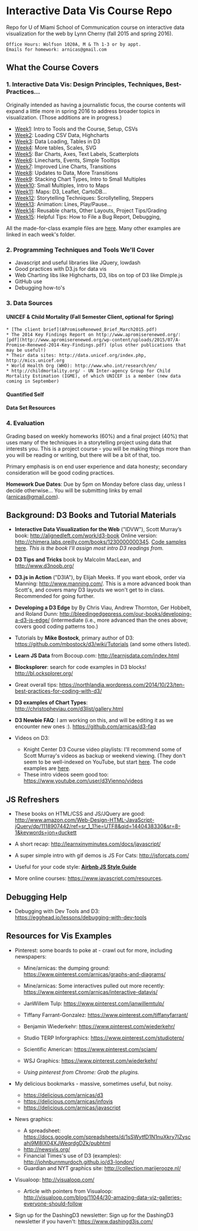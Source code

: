 # Interactive Data Vis Course Repo

Repo for U of Miami School of Communication course on interactive data visualization for the web by Lynn Cherny (fall 2015 and spring 2016).

    Office Hours: Wolfson 1020A, M & Th 1-3 or by appt.
    Emails for homework: arnicas@gmail.com

## What the Course Covers

### 1. Interactive Data Vis: Design Principles, Techniques, Best-Practices...

Originally intended as having a journalistic focus, the course contents will expand a little more in spring 2016 to address broader topics in visualization. (Those additions are in progress.)


* [Week1](Week1): Intro to Tools and the Course, Setup, CSVs
* [Week2](Week2): Loading CSV Data, Highcharts
* [Week3](Week3): Data Loading, Tables in D3
* [Week4](Week4): More tables, Scales, SVG
* [Week5](Week5): Bar Charts, Axes, Text Labels, Scatterplots
* [Week6](Week6): Linecharts, Events, Simple Tooltips
* [Week7](Week7): Improved Line Charts, Transitions
* [Week8](Week8): Updates to Data, More Transitions
* [Week9](Week9): Stacking Chart Types, Intro to Small Multiples
* [Week10](Week10): Small Multiples, Intro to Maps
* [Week11](Week11): Maps: D3, Leaflet, CartoDB...
* [Week12](Week12): Storytelling Techniques: Scrollytelling, Steppers
* [Week13](Week13): Animation: Lines, Play/Pause...
* [Week14](Week14):  Reusable charts, Other Layouts, Project Tips/Grading
* [Week15](Week15): Helpful Tips: How to File a Bug Report, Debugging, 

All the made-for-class example files are [here](examples.html). Many other examples are linked in each week's folder.

### 2. Programming Techniques and Tools We'll Cover

* Javascript and useful libraries like JQuery, lowdash
* Good practices with D3.js for data vis
* Web Charting libs like Highcharts, D3, libs on top of D3 like Dimple.js
* GitHub use
* Debugging how-to's


### 3. Data Sources

#### UNICEF & Child Mortality (Fall Semester Client, optional for Spring)
    * [The client brief](APromiseRenewed_Brief_March2015.pdf)
    * The 2014 Key Findings Report on http://www.apromiserenewed.org/: [pdf](http://www.apromiserenewed.org/wp-content/uploads/2015/07/A-Promise-Renewed-2014-Key-Findings.pdf) (plus other publications that may be useful!)
    * Their data sites: http://data.unicef.org/index.php, http://mics.unicef.org
    * World Health Org (WHO): http://www.who.int/research/en/
    * http://childmortality.org/ - UN Inter-agency Group for Child Mortality Estimation (IGME), of which UNICEF is a member (new data coming in September)


#### Quantified Self

#### Data Set Resources


### 4. Evaluation

Grading based on weekly homeworks (60%) and a final project (40%) that uses many of the techniques in a storytelling project using data that interests you.  This is a project course - you will be making things more than you will be reading or writing, but there will be a bit of that, too.

Primary emphasis is on end user experience and data honesty; secondary consideration will be good coding practices.

**Homework Due Dates**: Due by 5pm on Monday before class day, unless I decide otherwise... You will be submitting links by email (arnicas@gmail.com).


## Background: D3 Books and Tutorial Materials

* **Interactive Data Visualization for the Web** ("IDVW"), Scott Murray’s book: http://alignedleft.com/work/d3-book
Online version: http://chimera.labs.oreilly.com/books/1230000000345.  [Code samples here](https://github.com/alignedleft/d3-book). *This is the book I'll assign most intro D3 readings from.*

* **D3 Tips and Tricks** book by Malcolm MacLean, and http://www.d3noob.org/

* **D3.js in Action** ("D3IA"), by Elijah Meeks.  If you want ebook, order via Manning: http://www.manning.com/.  This is a more advanced book than Scott's, and covers many D3 layouts we won't get to in class.  Recommended for going further.

* **Developing a D3 Edge** by By Chris Viau, Andrew Thornton, Ger Hobbelt, and Roland Dunn: http://bleedingedgepress.com/our-books/developing-a-d3-js-edge/ (intermediate (i.e., more advanced than the ones above; covers good coding patterns too.)

* Tutorials by **Mike Bostock**, primary author of D3: https://github.com/mbostock/d3/wiki/Tutorials (and some others listed).

* **Learn JS Data** from Bocoup.com: http://learnjsdata.com/index.html

* **Blocksplorer**: search for code examples in D3 blocks! http://bl.ocksplorer.org/

* Great overall tips: https://northlandia.wordpress.com/2014/10/23/ten-best-practices-for-coding-with-d3/

* **D3 examples of Chart Types**: http://christopheviau.com/d3list/gallery.html

* **D3 Newbie FAQ**: I am working on this, and will be editing it as we encounter new ones :). https://github.com/arnicas/d3-faq

* Videos on D3:
    * Knight Center D3 Course video playlists: I'll recommend some of Scott Murray's videos as backup or weekend viewing. (They don't seem to be well-indexed on YouTube, but start [here](https://www.youtube.com/user/KnightCenterMOOC/playlists).  The code examples are [here](https://github.com/alignedleft/data-vis-d3).
    * These intro videos seem good too: https://www.youtube.com/user/d3Vienno/videos


## JS Refreshers

* These books on HTML/CSS and JS/JQuery are good: http://www.amazon.com/Web-Design-HTML-JavaScript-jQuery/dp/1118907442/ref=sr_1_1?ie=UTF8&qid=1440438330&sr=8-1&keywords=jon+duckett

* A short recap: http://learnxinyminutes.com/docs/javascript/

* A super simple intro with gif demos is JS For Cats: http://jsforcats.com/

* Useful for your code style: **[Airbnb JS Style Guide](https://github.com/airbnb/javascript/tree/master/es5)**

* More online courses: https://www.javascript.com/resources.


## Debugging Help

* Debugging with Dev Tools and D3: https://egghead.io/lessons/debugging-with-dev-tools

## Resources for Vis Examples

* Pinterest: some boards to poke at - crawl out for more, including newspapers:
    * Mine/arnicas: the dumping ground:
        https://www.pinterest.com/arnicas/graphs-and-diagrams/
    * Mine/arnicas: Some interactives pulled out more recently: https://www.pinterest.com/arnicas/interactive-datavis/
    * JanWillem Tulp: https://www.pinterest.com/janwillemtulp/
    * Tiffany Farrant-Gonzalez: https://www.pinterest.com/tiffanyfarrant/
    * Benjamin Wiederkehr: https://www.pinterest.com/wiederkehr/
    * Studio TERP Inforgraphics: https://www.pinterest.com/studioterp/
    * Scientific American: https://www.pinterest.com/sciam/
    * WSJ Graphics: https://www.pinterest.com/wiederkehr/

    * *Using pinterest from Chrome: Grab the plugins.*

* My delicious bookmarks - massive, sometimes useful, but noisy.
    * https://delicious.com/arnicas/d3
    * https://delicious.com/arnicas/infovis
    * https://delicious.com/arnicas/javascript

* News graphics:
    * A spreadsheet: https://docs.google.com/spreadsheets/d/1sSWytfD1N1nuXkry7IZyscahj9M8lX04XJWeqrdgDZk/pubhtml
    * http://newsvis.org/
    * Financial Times's use of D3 (examples): http://johnburnmurdoch.github.io/d3-london/
    * Guardian and NYT graphics site: http://collection.marijerooze.nl/
* Visualoop: http://visualoop.com/
    * Article with pointers from Visualoop: http://visualoop.com/blog/11044/30-amazing-data-viz-galleries-everyone-should-follow

* Sign up for the DashingD3 newsletter: Sign up for the DashingD3 newsletter if you haven't: https://www.dashingd3js.com/


